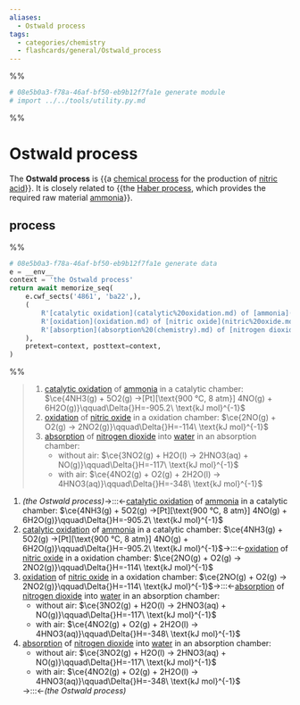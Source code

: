 ```yaml
---
aliases:
  - Ostwald process
tags:
  - categories/chemistry
  - flashcards/general/Ostwald_process
---
```


%%
```Python
# 08e5b0a3-f78a-46af-bf50-eb9b12f7fa1e generate module
# import ../../tools/utility.py.md
```
%%

# Ostwald process

The __Ostwald process__ is {{a [chemical process](chemical%20process.md) for the production of [nitric acid](nitric%20acid.md)}}. It is closely related to {{the [Haber process](Haber%20process.md), which provides the required raw material [ammonia](ammonia.md)}}. <!--SR:!2024-02-25,222,310!2024-02-24,221,310-->

## process

%%
```Python
# 08e5b0a3-f78a-46af-bf50-eb9b12f7fa1e generate data
e = __env__
context = 'the Ostwald process'
return await memorize_seq(
	e.cwf_sects('4861', 'ba22',),
	(
		R'[catalytic oxidation](catalytic%20oxidation.md) of [ammonia](ammonia.md) in a catalytic chamber: $\ce{4NH3(g) + 5O2(g) ->[Pt][\text{900 °C, 8 atm}] 4NO(g) + 6H2O(g)}\qquad\Delta{}H=-905.2\ \text{kJ mol}^{-1}$',
		R'[oxidation](oxidation.md) of [nitric oxide](nitric%20oxide.md) in a oxidation chamber: $\ce{2NO(g) + O2(g) -> 2NO2(g)}\qquad\Delta{}H=-114\ \text{kJ mol}^{-1}$',
		R'[absorption](absorption%20(chemistry).md) of [nitrogen dioxide](nitrogen%20dioxide.md) into [water](water.md) in an absorption chamber: ' + html_ul(R'without air: $\ce{3NO2(g) + H2O(l) -> 2HNO3(aq) + NO(g)}\qquad\Delta{}H=-117\ \text{kJ mol}^{-1}$', R'with air: $\ce{4NO2(g) + O2(g) + 2H2O(l) -> 4HNO3(aq)}\qquad\Delta{}H=-348\ \text{kJ mol}^{-1}$', escape=False,),
	),
	pretext=context, posttext=context,
)
```
%%

<!--08e5b0a3-f78a-46af-bf50-eb9b12f7fa1e generate section="4861"--><!-- The following content is generated at 2023-05-04T07:53:40.317690+08:00. Any edits will be overridden! -->

> 1. [catalytic oxidation](catalytic%20oxidation.md) of [ammonia](ammonia.md) in a catalytic chamber: $\ce{4NH3(g) + 5O2(g) ->[Pt][\text{900 °C, 8 atm}] 4NO(g) + 6H2O(g)}\qquad\Delta{}H=-905.2\ \text{kJ mol}^{-1}$
> 2. [oxidation](oxidation.md) of [nitric oxide](nitric%20oxide.md) in a oxidation chamber: $\ce{2NO(g) + O2(g) -> 2NO2(g)}\qquad\Delta{}H=-114\ \text{kJ mol}^{-1}$
> 3. [absorption](absorption%20(chemistry).md) of [nitrogen dioxide](nitrogen%20dioxide.md) into [water](water.md) in an absorption chamber: <ul><li>without air: $\ce{3NO2(g) + H2O(l) -> 2HNO3(aq) + NO(g)}\qquad\Delta{}H=-117\ \text{kJ mol}^{-1}$</li><li>with air: $\ce{4NO2(g) + O2(g) + 2H2O(l) -> 4HNO3(aq)}\qquad\Delta{}H=-348\ \text{kJ mol}^{-1}$</li></ul>

<!--/08e5b0a3-f78a-46af-bf50-eb9b12f7fa1e-->

<!--08e5b0a3-f78a-46af-bf50-eb9b12f7fa1e generate section="ba22"--><!-- The following content is generated at 2023-05-04T07:53:40.331653+08:00. Any edits will be overridden! -->

1. _(the Ostwald process)_→:::←[catalytic oxidation](catalytic%20oxidation.md) of [ammonia](ammonia.md) in a catalytic chamber: $\ce{4NH3(g) + 5O2(g) ->[Pt][\text{900 °C, 8 atm}] 4NO(g) + 6H2O(g)}\qquad\Delta{}H=-905.2\ \text{kJ mol}^{-1}$ <!--SR:!2023-08-18,11,130!2024-07-09,337,330-->
2. [catalytic oxidation](catalytic%20oxidation.md) of [ammonia](ammonia.md) in a catalytic chamber: $\ce{4NH3(g) + 5O2(g) ->[Pt][\text{900 °C, 8 atm}] 4NO(g) + 6H2O(g)}\qquad\Delta{}H=-905.2\ \text{kJ mol}^{-1}$→:::←[oxidation](oxidation.md) of [nitric oxide](nitric%20oxide.md) in a oxidation chamber: $\ce{2NO(g) + O2(g) -> 2NO2(g)}\qquad\Delta{}H=-114\ \text{kJ mol}^{-1}$ <!--SR:!2023-11-23,151,290!2023-09-20,57,250-->
3. [oxidation](oxidation.md) of [nitric oxide](nitric%20oxide.md) in a oxidation chamber: $\ce{2NO(g) + O2(g) -> 2NO2(g)}\qquad\Delta{}H=-114\ \text{kJ mol}^{-1}$→:::←[absorption](absorption%20(chemistry).md) of [nitrogen dioxide](nitrogen%20dioxide.md) into [water](water.md) in an absorption chamber: <ul><li>without air: $\ce{3NO2(g) + H2O(l) -> 2HNO3(aq) + NO(g)}\qquad\Delta{}H=-117\ \text{kJ mol}^{-1}$</li><li>with air: $\ce{4NO2(g) + O2(g) + 2H2O(l) -> 4HNO3(aq)}\qquad\Delta{}H=-348\ \text{kJ mol}^{-1}$</li></ul> <!--SR:!2023-10-13,80,230!2023-11-26,114,250-->
4. [absorption](absorption%20(chemistry).md) of [nitrogen dioxide](nitrogen%20dioxide.md) into [water](water.md) in an absorption chamber: <ul><li>without air: $\ce{3NO2(g) + H2O(l) -> 2HNO3(aq) + NO(g)}\qquad\Delta{}H=-117\ \text{kJ mol}^{-1}$</li><li>with air: $\ce{4NO2(g) + O2(g) + 2H2O(l) -> 4HNO3(aq)}\qquad\Delta{}H=-348\ \text{kJ mol}^{-1}$</li></ul>→:::←_(the Ostwald process)_ <!--SR:!2024-02-04,194,310!2023-09-17,61,250-->

<!--/08e5b0a3-f78a-46af-bf50-eb9b12f7fa1e-->
